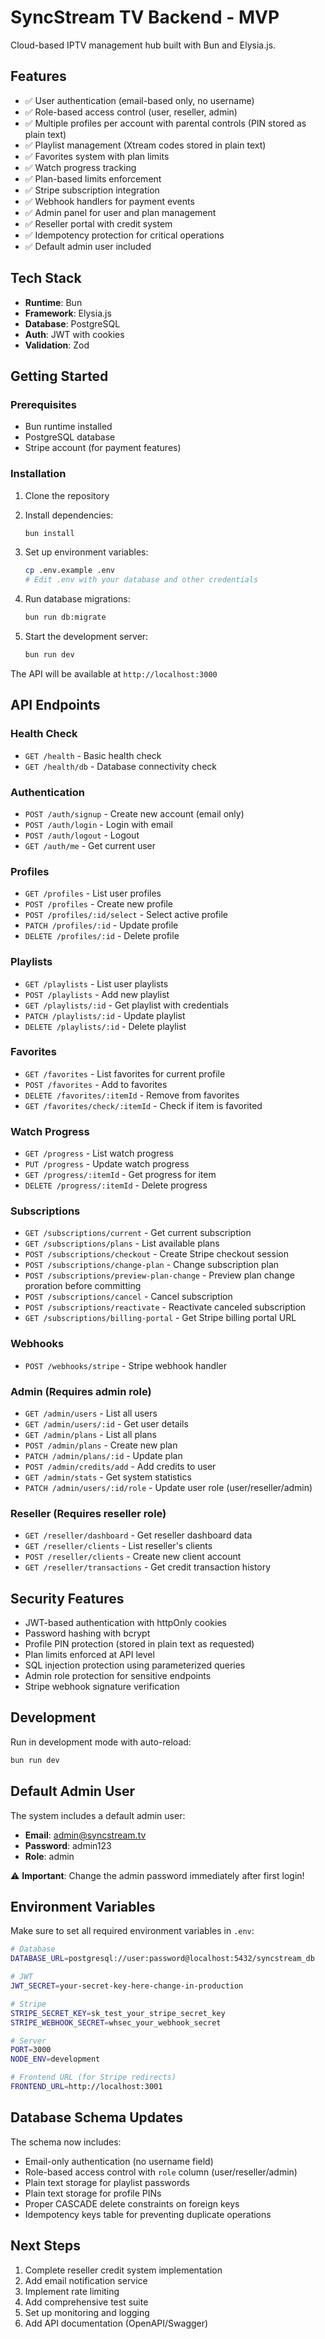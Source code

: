 # SyncStream TV Backend - MVP

Cloud-based IPTV management hub built with Bun and Elysia.js.

## Features

- ✅ User authentication (email-based only, no username)
- ✅ Role-based access control (user, reseller, admin)
- ✅ Multiple profiles per account with parental controls (PIN stored as plain text)
- ✅ Playlist management (Xtream codes stored in plain text)
- ✅ Favorites system with plan limits
- ✅ Watch progress tracking
- ✅ Plan-based limits enforcement
- ✅ Stripe subscription integration
- ✅ Webhook handlers for payment events
- ✅ Admin panel for user and plan management
- ✅ Reseller portal with credit system
- ✅ Idempotency protection for critical operations
- ✅ Default admin user included

## Tech Stack

- **Runtime**: Bun
- **Framework**: Elysia.js
- **Database**: PostgreSQL
- **Auth**: JWT with cookies
- **Validation**: Zod

## Getting Started

### Prerequisites

- Bun runtime installed
- PostgreSQL database
- Stripe account (for payment features)

### Installation

1. Clone the repository
2. Install dependencies:
   ```bash
   bun install
   ```

3. Set up environment variables:
   ```bash
   cp .env.example .env
   # Edit .env with your database and other credentials
   ```

4. Run database migrations:
   ```bash
   bun run db:migrate
   ```

5. Start the development server:
   ```bash
   bun run dev
   ```

The API will be available at `http://localhost:3000`

## API Endpoints

### Health Check
- `GET /health` - Basic health check
- `GET /health/db` - Database connectivity check

### Authentication
- `POST /auth/signup` - Create new account (email only)
- `POST /auth/login` - Login with email
- `POST /auth/logout` - Logout
- `GET /auth/me` - Get current user

### Profiles
- `GET /profiles` - List user profiles
- `POST /profiles` - Create new profile
- `POST /profiles/:id/select` - Select active profile
- `PATCH /profiles/:id` - Update profile
- `DELETE /profiles/:id` - Delete profile

### Playlists
- `GET /playlists` - List user playlists
- `POST /playlists` - Add new playlist
- `GET /playlists/:id` - Get playlist with credentials
- `PATCH /playlists/:id` - Update playlist
- `DELETE /playlists/:id` - Delete playlist

### Favorites
- `GET /favorites` - List favorites for current profile
- `POST /favorites` - Add to favorites
- `DELETE /favorites/:itemId` - Remove from favorites
- `GET /favorites/check/:itemId` - Check if item is favorited

### Watch Progress
- `GET /progress` - List watch progress
- `PUT /progress` - Update watch progress
- `GET /progress/:itemId` - Get progress for item
- `DELETE /progress/:itemId` - Delete progress

### Subscriptions
- `GET /subscriptions/current` - Get current subscription
- `GET /subscriptions/plans` - List available plans
- `POST /subscriptions/checkout` - Create Stripe checkout session
- `POST /subscriptions/change-plan` - Change subscription plan
- `POST /subscriptions/preview-plan-change` - Preview plan change proration before committing
- `POST /subscriptions/cancel` - Cancel subscription
- `POST /subscriptions/reactivate` - Reactivate canceled subscription
- `GET /subscriptions/billing-portal` - Get Stripe billing portal URL

### Webhooks
- `POST /webhooks/stripe` - Stripe webhook handler

### Admin (Requires admin role)
- `GET /admin/users` - List all users
- `GET /admin/users/:id` - Get user details
- `GET /admin/plans` - List all plans
- `POST /admin/plans` - Create new plan
- `PATCH /admin/plans/:id` - Update plan
- `POST /admin/credits/add` - Add credits to user
- `GET /admin/stats` - Get system statistics
- `PATCH /admin/users/:id/role` - Update user role (user/reseller/admin)

### Reseller (Requires reseller role)
- `GET /reseller/dashboard` - Get reseller dashboard data
- `GET /reseller/clients` - List reseller's clients
- `POST /reseller/clients` - Create new client account
- `GET /reseller/transactions` - Get credit transaction history

## Security Features

- JWT-based authentication with httpOnly cookies
- Password hashing with bcrypt
- Profile PIN protection (stored in plain text as requested)
- Plan limits enforced at API level
- SQL injection protection using parameterized queries
- Admin role protection for sensitive endpoints
- Stripe webhook signature verification

## Development

Run in development mode with auto-reload:
```bash
bun run dev
```

## Default Admin User

The system includes a default admin user:
- **Email**: admin@syncstream.tv
- **Password**: admin123
- **Role**: admin

⚠️ **Important**: Change the admin password immediately after first login!

## Environment Variables

Make sure to set all required environment variables in `.env`:

```bash
# Database
DATABASE_URL=postgresql://user:password@localhost:5432/syncstream_db

# JWT
JWT_SECRET=your-secret-key-here-change-in-production

# Stripe
STRIPE_SECRET_KEY=sk_test_your_stripe_secret_key
STRIPE_WEBHOOK_SECRET=whsec_your_webhook_secret

# Server
PORT=3000
NODE_ENV=development

# Frontend URL (for Stripe redirects)
FRONTEND_URL=http://localhost:3001
```

## Database Schema Updates

The schema now includes:
- Email-only authentication (no username field)
- Role-based access control with `role` column (user/reseller/admin)
- Plain text storage for playlist passwords
- Plain text storage for profile PINs
- Proper CASCADE delete constraints on foreign keys
- Idempotency keys table for preventing duplicate operations

## Next Steps

1. Complete reseller credit system implementation
2. Add email notification service
3. Implement rate limiting
4. Add comprehensive test suite
5. Set up monitoring and logging
6. Add API documentation (OpenAPI/Swagger)
